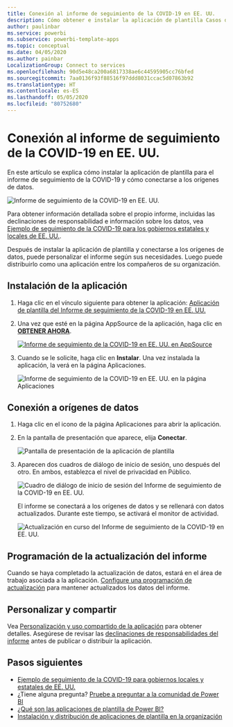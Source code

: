 ```yaml
---
title: Conexión al informe de seguimiento de la COVID-19 en EE. UU.
description: Cómo obtener e instalar la aplicación de plantilla Casos de la COVID-19 en EE. UU. y cómo conectarse a los datos.
author: paulinbar
ms.service: powerbi
ms.subservice: powerbi-template-apps
ms.topic: conceptual
ms.date: 04/05/2020
ms.author: painbar
LocalizationGroup: Connect to services
ms.openlocfilehash: 90d5e48ca200a6817338ae6c44595905cc76bfed
ms.sourcegitcommit: 7aa0136f93f88516f97ddd8031ccac5d07863b92
ms.translationtype: HT
ms.contentlocale: es-ES
ms.lasthandoff: 05/05/2020
ms.locfileid: "80752680"
---
```

# <a name="connect-to-the-covid-19-us-tracking-report"></a>Conexión al informe de seguimiento de la COVID-19 en EE. UU.
En este artículo se explica cómo instalar la aplicación de plantilla para el informe de seguimiento de la COVID-19 y cómo conectarse a los orígenes de datos.

![Informe de seguimiento de la COVID-19 en EE. UU.](media/service-connect-to-covid-19-tracking/service-covid-19-us-tracking-report-title-screen.png)

Para obtener información detallada sobre el propio informe, incluidas las declinaciones de responsabilidad e información sobre los datos, vea [Ejemplo de seguimiento de la COVID-19 para los gobiernos estatales y locales de EE. UU.](../create-reports/sample-covid-19-us.md).

Después de instalar la aplicación de plantilla y conectarse a los orígenes de datos, puede personalizar el informe según sus necesidades. Luego puede distribuirlo como una aplicación entre los compañeros de su organización.

## <a name="install-the-app"></a>Instalación de la aplicación

1. Haga clic en el vínculo siguiente para obtener la aplicación: [Aplicación de plantilla del Informe de seguimiento de la COVID-19 en EE. UU.](https://appsource.microsoft.com/en-us/product/power-bi/pbi-contentpacks.covid19ms)

1. Una vez que esté en la página AppSource de la aplicación, haga clic en [**OBTENER AHORA**](https://appsource.microsoft.com/en-us/product/power-bi/pbi-contentpacks.covid19ms).

    [![Informe de seguimiento de la COVID-19 en EE. UU. en AppSource](media/service-connect-to-covid-19-tracking/service-covid-19-us-tracking-report-appsource-icon.png)](https://appsource.microsoft.com/en-us/product/power-bi/pbi-contentpacks.covid19ms)

1. Cuando se le solicite, haga clic en **Instalar**. Una vez instalada la aplicación, la verá en la página Aplicaciones.

   ![Informe de seguimiento de la COVID-19 en EE. UU. en la página Aplicaciones](media/service-connect-to-covid-19-tracking/service-covid-19-us-tracking-report-apps-page-icon.png)

## <a name="connect-to-data-sources"></a>Conexión a orígenes de datos

1. Haga clic en el icono de la página Aplicaciones para abrir la aplicación.

1. En la pantalla de presentación que aparece, elija **Conectar**.

   ![Pantalla de presentación de la aplicación de plantilla](media/service-connect-to-covid-19-tracking/service-covid-19-us-tracking-report-splash-screen.png)

1. Aparecen dos cuadros de diálogo de inicio de sesión, uno después del otro. En ambos, establezca el nivel de privacidad en Público.

   ![Cuadro de diálogo de inicio de sesión del Informe de seguimiento de la COVID-19 en EE. UU.](media/service-connect-to-covid-19-tracking/service-covid-19-us-tracking-report-signin-dialog.png)

   El informe se conectará a los orígenes de datos y se rellenará con datos actualizados. Durante este tiempo, se activará el monitor de actividad.

   ![Actualización en curso del Informe de seguimiento de la COVID-19 en EE. UU.](media/service-connect-to-covid-19-tracking/service-covid-19-us-tracking-report-refresh-monitor.png)

## <a name="schedule-report-refresh"></a>Programación de la actualización del informe

Cuando se haya completado la actualización de datos, estará en el área de trabajo asociada a la aplicación. [Configure una programación de actualización](../refresh-scheduled-refresh.md) para mantener actualizados los datos del informe.

## <a name="customize-and-share"></a>Personalizar y compartir

Vea [Personalización y uso compartido de la aplicación](../service-template-apps-install-distribute.md#customize-and-share-the-app) para obtener detalles. Asegúrese de revisar las [declinaciones de responsabilidades del informe](../create-reports/sample-covid-19-us.md#disclaimers) antes de publicar o distribuir la aplicación.

## <a name="next-steps"></a>Pasos siguientes
* [Ejemplo de seguimiento de la COVID-19 para gobiernos locales y estatales de EE. UU.](../create-reports/sample-covid-19-us.md)
* ¿Tiene alguna pregunta? [Pruebe a preguntar a la comunidad de Power BI](https://community.powerbi.com/)
* [¿Qué son las aplicaciones de plantilla de Power BI?](../service-template-apps-overview.md)
* [Instalación y distribución de aplicaciones de plantilla en la organización](../service-template-apps-install-distribute.md)

